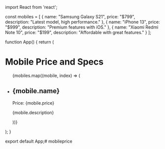 import React from 'react';

const mobiles = [
  { name: "Samsung Galaxy S21", price: "$799", description: "Latest model, high performance." },
  { name: "iPhone 13", price: "$999", description: "Premium features with iOS." },
  { name: "Xiaomi Redmi Note 10", price: "$199", description: "Affordable with great features." }
];

function App() {
  return (
    <div className="App">
      <h1>Mobile Price and Specs</h1>
      <ul>
        {mobiles.map((mobile, index) => (
          <li key={index}>
            <h2>{mobile.name}</h2>
            <p>Price: {mobile.price}</p>
            <p>{mobile.description}</p>
          </li>
        ))}
      </ul>
    </div>
  );
}

export default App;# mobileprice
